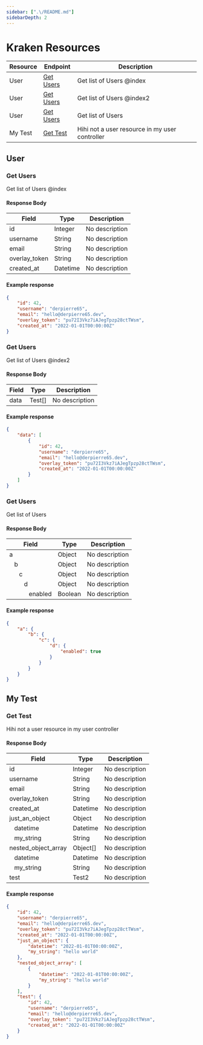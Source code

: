 ```yaml
---
sidebar: [".\/README.md"]
sidebarDepth: 2
---
```


# Kraken Resources

| Resource | Endpoint | Description |
|----------|----------|-------------|
| User | [Get Users](.//README.md#get-users) | Get list of Users @index |
| User | [Get Users](.//README.md#get-users-1) | Get list of Users @index2 |
| User | [Get Users](.//README.md#get-users-2) | Get list of Users |
| My Test | [Get Test](.//README.md#get-test) | Hihi not a user resource in my user controller |

<docs-Endpoint>

## User

</docs-Endpoint>

<docs-Endpoint>

### Get Users

<docs-ApiUrl type="GET" endpoint="https://api.example.org/kraken/users" />

Get list of Users @index

#### Response Body

| Field | Type | Description |
|-------|------|-------------|
| id | Integer | No description |
| username | String | No description |
| email | String | No description |
| overlay_token | String | No description |
| created_at | Datetime | No description |

<docs-EndpointExample>

#### Example response

```json
{
    "id": 42,
    "username": "derpierre65",
    "email": "hello@derpierre65.dev",
    "overlay_token": "pu72I3Vkz7iAJegTpzp28ctTWsm",
    "created_at": "2022-01-01T00:00:00Z"
}
```

</docs-EndpointExample>
</docs-Endpoint>
<docs-Endpoint>

### Get Users

<docs-ApiUrl type="GET" endpoint="https://api.example.org/kraken/users" />

Get list of Users @index2

#### Response Body

| Field | Type | Description |
|-------|------|-------------|
| data | Test[] | No description |

<docs-EndpointExample>

#### Example response

```json
{
    "data": [
        {
            "id": 42,
            "username": "derpierre65",
            "email": "hello@derpierre65.dev",
            "overlay_token": "pu72I3Vkz7iAJegTpzp28ctTWsm",
            "created_at": "2022-01-01T00:00:00Z"
        }
    ]
}
```

</docs-EndpointExample>
</docs-Endpoint>
<docs-Endpoint>

### Get Users

<docs-ApiUrl type="GET" endpoint="https://api.example.org/kraken/users" />

Get list of Users

#### Response Body

| Field | Type | Description |
|-------|------|-------------|
| a | Object | No description |
| &nbsp;&nbsp;&nbsp;b | Object | No description |
| &nbsp;&nbsp;&nbsp;&nbsp;&nbsp;&nbsp;c | Object | No description |
| &nbsp;&nbsp;&nbsp;&nbsp;&nbsp;&nbsp;&nbsp;&nbsp;&nbsp;d | Object | No description |
| &nbsp;&nbsp;&nbsp;&nbsp;&nbsp;&nbsp;&nbsp;&nbsp;&nbsp;&nbsp;&nbsp;&nbsp;enabled | Boolean | No description |

<docs-EndpointExample>

#### Example response

```json
{
    "a": {
        "b": {
            "c": {
                "d": {
                    "enabled": true
                }
            }
        }
    }
}
```

</docs-EndpointExample>
</docs-Endpoint>

<docs-Endpoint>

## My Test

</docs-Endpoint>

<docs-Endpoint>

### Get Test

<docs-ApiUrl type="GET" endpoint="https://api.example.org/kraken/not-an-user" />

Hihi not a user resource in my user controller

#### Response Body

| Field | Type | Description |
|-------|------|-------------|
| id | Integer | No description |
| username | String | No description |
| email | String | No description |
| overlay_token | String | No description |
| created_at | Datetime | No description |
| just_an_object | Object | No description |
| &nbsp;&nbsp;&nbsp;datetime | Datetime | No description |
| &nbsp;&nbsp;&nbsp;my_string | String | No description |
| nested_object_array | Object[] | No description |
| &nbsp;&nbsp;&nbsp;datetime | Datetime | No description |
| &nbsp;&nbsp;&nbsp;my_string | String | No description |
| test | Test2 | No description |

<docs-EndpointExample>

#### Example response

```json
{
    "id": 42,
    "username": "derpierre65",
    "email": "hello@derpierre65.dev",
    "overlay_token": "pu72I3Vkz7iAJegTpzp28ctTWsm",
    "created_at": "2022-01-01T00:00:00Z",
    "just_an_object": {
        "datetime": "2022-01-01T00:00:00Z",
        "my_string": "hello world"
    },
    "nested_object_array": [
        {
            "datetime": "2022-01-01T00:00:00Z",
            "my_string": "hello world"
        }
    ],
    "test": {
        "id": 42,
        "username": "derpierre65",
        "email": "hello@derpierre65.dev",
        "overlay_token": "pu72I3Vkz7iAJegTpzp28ctTWsm",
        "created_at": "2022-01-01T00:00:00Z"
    }
}
```

</docs-EndpointExample>
</docs-Endpoint>